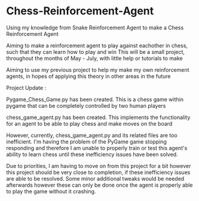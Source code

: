 # Chess-Reinforcement-Agent

Using my knowledge from Snake Reinforcement Agent to make a Chess Reinforcement Agent

Aiming to make a reinforcement agent to play against eachother in chess, such that they can learn how to play and win
This will be a small project, throughout the months of May - July, with little help or tutorials to make

Aiming to use my previous project to help my make my own reinforcement agents, in hopes of applying this theory in other areas in the future

Project Update :

Pygame_Chess_Game.py has been created. This is a chess game within pygame that can be completely controlled by two human players

chess_game_agent.py has been created. This implements the functionality for an agent to be able to play chess and make moves on the board

However, currently, chess_game_agent.py and its related files are too inefficient. I'm having the problem of the PyGame game stopping responding and therefore I am unable to properly train or test this agent's ability to learn chess until these inefficiency issues have been solved.

Due to priorities, I am having to move on from this project for a bit however this project should be very close to completion, if these inefficiency issues are able to be resolved. Some minor additional tweaks would be needed afterwards however these can only be done once the agent is properly able to play the game without it crashing.

